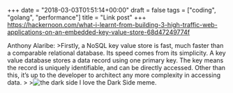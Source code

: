 +++
date = "2018-03-03T01:51:14+00:00"
draft = false
tags = ["coding", "golang", "performance"]
title = "Link post"
+++
https://hackernoon.com/what-i-learnt-from-building-3-high-traffic-web-applications-on-an-embedded-key-value-store-68d47249774f

Anthony Alaribe: >Firstly, a NoSQL key value store is fast, much faster than a comparable relational database. Its speed comes from its simplicity. A key value database stores a data record using one primary key. The key means the record is uniquely identifiable, and can be directly accessed. Other than this, it’s up to the developer to architect any more complexity in accessing data. > >![the dark side](https://cdn-images-1.medium.com/max/800/1*zTzSNjtU-kudy78iZss1vw.png) I love the Dark Side meme.

